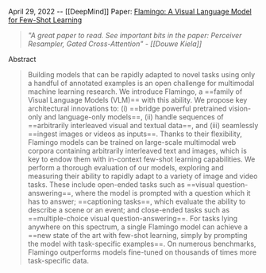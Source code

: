 April 29, 2022 -- [[DeepMind]]
Paper: [Flamingo: A Visual Language Model for Few-Shot Learning](https://arxiv.org/abs/2204.14198)

> *"A great paper to read. See important bits in the paper: Perceiver Resampler, Gated Cross-Attention" - [[Douwe Kiela]]*

Abstract
> Building models that can be rapidly adapted to novel tasks using only a handful of annotated examples is an open challenge for multimodal machine learning research. We introduce Flamingo, a ==family of Visual Language Models (VLM)== with this ability. We propose key architectural innovations to: (i) ==bridge powerful pretrained vision-only and language-only models==, (ii) handle sequences of ==arbitrarily interleaved visual and textual data==, and (iii) seamlessly ==ingest images or videos as inputs==. Thanks to their flexibility, Flamingo models can be trained on large-scale multimodal web corpora containing arbitrarily interleaved text and images, which is key to endow them with in-context few-shot learning capabilities. We perform a thorough evaluation of our models, exploring and measuring their ability to rapidly adapt to a variety of image and video tasks. These include open-ended tasks such as ==visual question-answering==, where the model is prompted with a question which it has to answer; ==captioning tasks==, which evaluate the ability to describe a scene or an event; and close-ended tasks such as ==multiple-choice visual question-answering==. For tasks lying anywhere on this spectrum, a single Flamingo model can achieve a ==new state of the art with few-shot learning, simply by prompting the model with task-specific examples==. On numerous benchmarks, Flamingo outperforms models fine-tuned on thousands of times more task-specific data.


